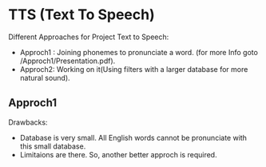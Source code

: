 # TTS (Text To Speech)
Different Approaches for Project Text to Speech:
* Approch1 : Joining phonemes to pronunciate a word. (for more Info goto /Approch1/Presentation.pdf).
* Approch2: Working on it(Using filters with a larger database for more natural sound).

## Approch1 
Drawbacks: 
* Database is very small. All English words cannot be pronunciate with this small database.
* Limitaions are there. So, another better approch is required.
